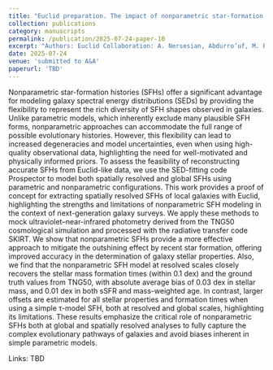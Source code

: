 ```yaml
---
title: "Euclid preparation. The impact of nonparametric star-formation histories on spatially resolved galaxy property estimation using synthetic Euclid images"
collection: publications
category: manuscripts
permalink: /publication/2025-07-24-paper-10
excerpt: "Authors: Euclid Collaboration: A. Nersesian, Abdurro’uf, M. Baes, C. Tortora, I. Kovacic, L. Bisigello, P. Corcho-Caballero, E. Durán-Camacho, L. K. Hunt, et al."
date: 2025-07-24
venue: 'submitted to A&A'
paperurl: 'TBD'
---
```


Nonparametric star-formation histories (SFHs) offer a significant advantage for modeling galaxy spectral energy distributions (SEDs) by providing
the flexibility to represent the rich diversity of SFH shapes observed in galaxies. Unlike parametric models, which inherently exclude many
plausible SFH forms, nonparametric approaches can accommodate the full range of possible evolutionary histories. However, this flexibility can
lead to increased degeneracies and model uncertainties, even when using high-quality observational data, highlighting the need for well-motivated
and physically informed priors. To assess the feasibility of reconstructing accurate SFHs from Euclid-like data, we use the SED-fitting code
Prospector to model both spatially resolved and global SFHs using parametric and nonparametric configurations. This work provides a proof
of concept for extracting spatially resolved SFHs of local galaxies with Euclid, highlighting the strengths and limitations of nonparametric SFH
modeling in the context of next-generation galaxy surveys. We apply these methods to mock ultraviolet–near-infrared photometry derived from
the TNG50 cosmological simulation and processed with the radiative transfer code SKIRT. We show that nonparametric SFHs provide a more
effective approach to mitigate the outshining effect by recent star formation, offering improved accuracy in the determination of galaxy stellar
properties. Also, we find that the nonparametric SFH model at resolved scales closely recovers the stellar mass formation times (within 0.1 dex)
and the ground truth values from TNG50, with absolute average bias of 0.03 dex in stellar mass, and 0.01 dex in both sSFR and mass-weighted
age. In contrast, larger offsets are estimated for all stellar properties and formation times when using a simple τ-model SFH, both at resolved and
global scales, highlighting its limitations. These results emphasize the critical role of nonparametric SFHs both at global and spatially resolved
analyses to fully capture the complex evolutionary pathways of galaxies and avoid biases inherent in simple parametric models.

Links: TBD
